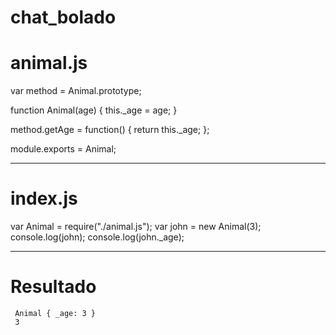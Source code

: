# chat_bolado

# animal.js
var method = Animal.prototype;

function Animal(age) {
    this._age = age;
}

method.getAge = function() {
    return this._age;
};

module.exports = Animal;

-----

# index.js

var Animal = require("./animal.js");
var john = new Animal(3);
   console.log(john);
   console.log(john._age);
   
------
# Resultado

     Animal { _age: 3 }
     3
